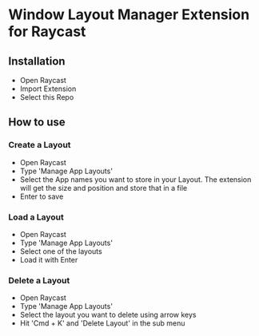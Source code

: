 # Window Layout Manager Extension for Raycast

## Installation

* Open Raycast
* Import Extension
* Select this Repo

## How to use

### Create a Layout

* Open Raycast
* Type 'Manage App Layouts'
* Select the App names you want to store in your Layout. The extension will get the size and position and store that in a file
* Enter to save

### Load a Layout

* Open Raycast
* Type 'Manage App Layouts'
* Select one of the layouts
* Load it with Enter

### Delete a Layout

* Open Raycast
* Type 'Manage App Layouts'
* Select the layout you want to delete using arrow keys
* Hit 'Cmd + K' and 'Delete Layout' in the sub menu
